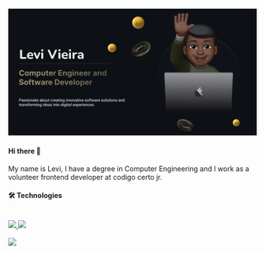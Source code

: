 <!-- Olá, seja bem vindo ao meu README @carlos-levi-->

![Banner](https://raw.githubusercontent.com/Carlos-Levi/Carlos-levi/main/Levi%20Banner%201.png)

#### Hi there 🦀

<!--⚡ Meu nome é Levi, sou formado em Engenharia de Computação e atuo como desenvolvedor frontend voluntário na @CodigoCerto
Durante minha graduação, adquiri conhecimentos sólidos em algoritmos e estruturas de dados, arquitetura e organização de computadores, eletrônica e inteligência artificial. Essas experiências têm sido fundamentais para desenvolver meu raciocínio lógico e habilidades de resolução de problemas.-->

My name is Levi, I have a degree in Computer Engineering and I work as a volunteer frontend developer at codigo certo jr.

<!--During my studies, I have gained solid knowledge in algorithms and data structures, computer architecture and organization, electronics, and artificial intelligence. These experiences have been crucial in developing my logical reasoning and problem-solving skills.-->

#### 🛠️ Technologies

<br>
<div align="left">
  <a href="https://github.com/carlos-levi">
  <img height="160em" src="https://github-readme-stats.vercel.app/api?username=carlos-levi&rank_icon=github&show_icons=true&theme=dracula&include_all_commits=true&border_radius=15&count_private=true&hide_border=true&title_color=CDD4B9&icon_color=BDB76B&layout=compact"/>
  <img height="160em" src="https://github-readme-stats.vercel.app/api/top-langs/?username=carlos-levi&size_weight=1&count_weight=1&layout=compact&langs_count=8&theme=dracula&hide_border=true&border_radius=10&title_color=CDD4B9&icon_color=BDB76B"/>
</div>
<br>

<img src="https://skillicons.dev/icons?i=arduino,c,cpp,python,lua,git,figma,typescript,react,nextjs&theme=dark" />

<!--[Footer](https://capsule-render.vercel.app/api?type=waving&color=gradient&height=120&section=footer&width=100%)-->
